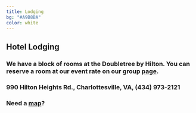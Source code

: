 ```yaml
---
title: Lodging
bg: "#A9B8BA"
color: white
---
```


## Hotel Lodging

### We have a block of rooms at the Doubletree by Hilton. You can reserve a room at our event rate on our group [page](http://doubletree.hilton.com/en/dt/groups/personalized/C/CHOSHDT-VBW-20150710/index.jhtml).

### 990 Hilton Heights Rd., Charlottesville, VA, (434) 973-2121

### Need a [map](https://goo.gl/maps/CDQ8I)?
